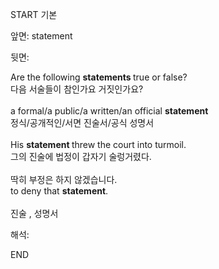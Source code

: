 START
기본

앞면:
statement


뒷면:
<div>Are the following <b>statements </b>true or false? </div><div>다음 서술들이 참인가요 거짓인가요?</div><div><br></div><div><div>a formal/a public/a written/an official <b>statement </b></div><div>정식/공개적인/서면 진술서/공식 성명서</div></div><div><br></div><div><div>His <b>statement </b>threw the court into turmoil. </div><div><div>그의 진술에 법정이 갑자기 술렁거렸다.</div></div></div><div><br></div><div><div><div>딱히 부정은 하지 않겠습니다.</div></div><div><div>to deny that <b>statement</b>.</div></div></div><div><br></div><div>진술 , 성명서</div>


해석:

END